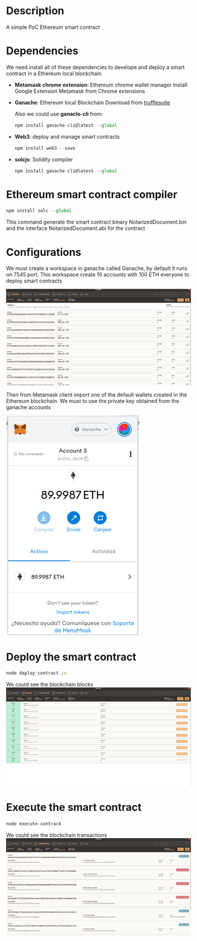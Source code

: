 # Description
A simple PoC Ethereum smart contract

# Dependencies
We need install all of these dependencies to develope and deploy a smart contract in a Ethereum local blockchain

- **Metamask chrome extension**: Ethereum chrome wallet manager
  Install Google Extension Metamask from Chrome extensions

- **Ganache**: Ethereum local Blockchain
    Download from [trufflesuite](https://www.trufflesuite.com/ganache) 

  Also we could use **ganacle-cli** from:
  ```javascript
  npm install ganache-cli@latest --global
  ```

- **Web3**: deploy and manage smart contracts
  ```javascript
  npm install web3 --save
  ```

- **solcjs**: Solidity compiler
  ```javascript
  npm install ganache-cli@latest --global
  ```

# Ethereum smart contract compiler
  ```javascript
  npm install solc --global
  ```

This command generate the smart contract binary NotarizedDocument.bin and the interface NotarizedDocument.abi for the contract

# Configurations
We must create a workspace in ganache called Ganache, by default it runs on 7545 port. This workspace create 10 accounts with 100 ETH everyone to deploy smart contracts

![alt text](images/ganache_accounts.png "Ganache Accounts")

Then from Metamask client import one of the default wallets created in the Ethereum blockchain. We must to use the private key obtained from the ganache accounts

![alt text](images/Metamask.png "Metamask Client")

# Deploy the smart contract
```javascript
node deploy-contract.js
```

We could see the blockchain blocks
![alt text](images/ganache_blocks.png "Blockchain blocks")

# Execute the smart contract

```javascript
node execute-contrack
```

We could see the blockchain transactions
![alt text](images/ganache_transactions.png "Blockchain transactions")